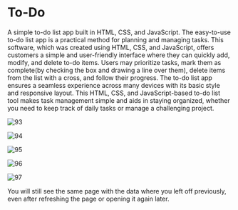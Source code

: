 # To-Do
A simple to-do list app built in HTML, CSS, and JavaScript.
The easy-to-use to-do list app is a practical method for planning and managing tasks.
This software, which was created using HTML, CSS, and JavaScript, offers customers a simple and user-friendly interface where they can quickly add, modify, and delete to-do items. 
Users may prioritize tasks, mark them as complete(by checking the box and drawing a line over them), delete items from the list with a cross, and follow their progress. 
The to-do list app ensures a seamless experience across many devices with its basic style and responsive layout. 
This HTML, CSS, and JavaScript-based to-do list tool makes task management simple and aids in staying organized, whether you need to keep track of daily tasks or manage a challenging project.


![93](https://github.com/Itee-rajpurohit/To-Do/assets/79628914/dc17392f-b6c6-4248-bc86-59757ef8b10e)

![94](https://github.com/Itee-rajpurohit/To-Do/assets/79628914/97fac245-fab6-40af-b988-c3f157105bf9)

![95](https://github.com/Itee-rajpurohit/To-Do/assets/79628914/f1c3d91c-4811-4662-a716-2a2ad5364496)

![96](https://github.com/Itee-rajpurohit/To-Do/assets/79628914/91114b47-aac0-446a-a6c9-bab5262735d5)

![97](https://github.com/Itee-rajpurohit/To-Do/assets/79628914/de30270d-b19d-4f46-a28f-401500bd84f9)

You will still see the same page with the data where you left off previously, even after refreshing the page or opening it again later.
